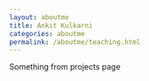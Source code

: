 ```yaml
---
layout: aboutme
title: Ankit Kulkarni
categories: aboutme
permalink: /aboutme/teaching.html
---
```

Something from projects page<br>

